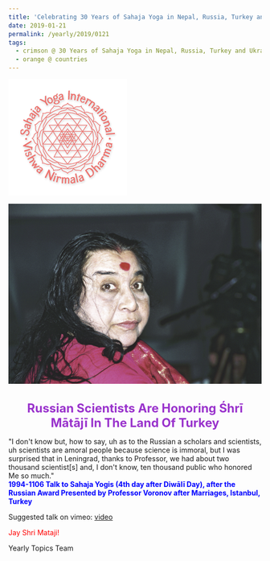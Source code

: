 ```yaml
---
title: 'Celebrating 30 Years of Sahaja Yoga in Nepal, Russia, Turkey and Ukraine, Post 1'
date: 2019-01-21
permalink: /yearly/2019/0121
tags:
  - crimson @ 30 Years of Sahaja Yoga in Nepal, Russia, Turkey and Ukraine
  - orange @ countries
---
```


![PICTURE 9](/images/image9.png)

<div style="text-align: center"><img src="/images/image24.png" /></div>

<br>
<p style="color:DarkOrchid; text-align:center">
<font size="+2"><b>Russian Scientists Are Honoring Śhrī Mātājī In The Land Of Turkey</b><br></font>
</p>

<p>
"I don't know but, how to say, uh as to the Russian a scholars and scientists, uh scientists are amoral people because science is immoral, but I was surprised that in Leningrad, thanks to Professor, we had about two thousand scientist[s] and, I don't know, ten thousand public who honored Me so much."<br>
<font color="blue"><b>1994-1106 Talk to Sahaja Yogis (4th day after Diwālī Day), after the Russian Award Presented by Professor Voronov after Marriages, Istanbul, Turkey</b></font><br>
</p>

Suggested talk on vimeo: <a href="https://vimeo.com/43761542"> video</a>

<p style="color:red;">Jay Shri Mataji!<br></p>

Yearly Topics Team
